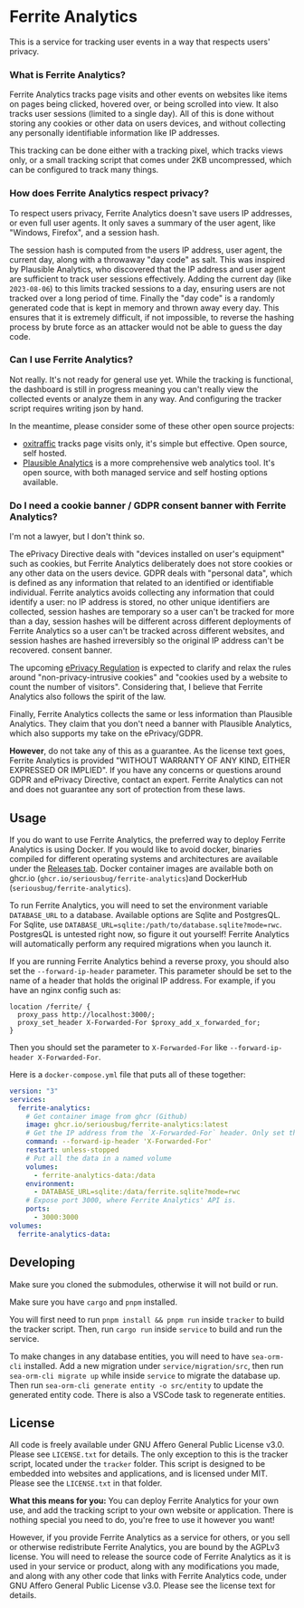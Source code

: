 # Ferrite Analytics

This is a service for tracking user events in a way that respects users' privacy.

### What is Ferrite Analytics?

Ferrite Analytics tracks page visits and other events on websites like items on
pages being clicked, hovered over, or being scrolled into view. It also tracks
user sessions (limited to a single day). All of this is done without storing any
cookies or other data on users devices, and without collecting any personally
identifiable information like IP addresses.

This tracking can be done either with a tracking pixel, which tracks views only,
or a small tracking script that comes under 2KB uncompressed, which can be
configured to track many things.

### How does Ferrite Analytics respect privacy?

To respect users privacy, Ferrite Analytics doesn't save users IP addresses, or
even full user agents. It only saves a summary of the user agent, like "Windows,
Firefox", and a session hash.

The session hash is computed from the users IP address, user agent, the current
day, along with a throwaway "day code" as salt. This was inspired by Plausible
Analytics, who discovered that the IP address and user agent are sufficient to
track user sessions effectively. Adding the current day (like `2023-08-06`) to
this limits tracked sessions to a day, ensuring users are not tracked over a
long period of time. Finally the "day code" is a randomly generated code that is
kept in memory and thrown away every day. This ensures that it is extremely
difficult, if not impossible, to reverse the hashing process by brute force as
an attacker would not be able to guess the day code.

### Can I use Ferrite Analytics?

Not really. It's not ready for general use yet. While the tracking is
functional, the dashboard is still in progress meaning you can't really view the
collected events or analyze them in any way. And configuring the tracker script
requires writing json by hand.

In the meantime, please consider some of these other open source projects:

- [oxitraffic](https://codeberg.org/mo8it/oxitraffic) tracks page visits only,
  it's simple but effective. Open source, self hosted.
- [Plausible Analytics](https://plausible.io/) is a more comprehensive web
  analytics tool. It's open source, with both managed service and self hosting
  options available.

### Do I need a cookie banner / GDPR consent banner with Ferrite Analytics?

I'm not a lawyer, but I don't think so.

The ePrivacy Directive deals with "devices installed on user's equipment" such
as cookies, but Ferrite Analytics deliberately does not store cookies or any
other data on the users device. GDPR deals with "personal data", which is
defined as any information that related to an identified or identifiable
individual. Ferrite analytics avoids collecting any information that could
identify a user: no IP address is stored, no other unique identifiers are
collected, session hashes are temporary so a user can't be tracked for more than
a day, session hashes will be different across different deployments of Ferrite
Analytics so a user can't be tracked across different websites, and session
hashes are hashed irreversibly so the original IP address can't be recovered.
consent banner.

The upcoming [ePrivacy Regulation](https://en.wikipedia.org/wiki/EPrivacy_Regulation)
is expected to clarify and relax the rules around "non-privacy-intrusive
cookies" and "cookies used by a website to count the number of visitors".
Considering that, I believe that Ferrite Analytics also follows the spirit of
the law.

Finally, Ferrite Analytics collects the same or less information than Plausible
Analytics. They claim that you don't need a banner with Plausible Analytics,
which also supports my take on the ePrivacy/GDPR.

**However**, do not take any of this as a guarantee. As the license text goes,
Ferrite Analytics is provided "WITHOUT WARRANTY OF ANY KIND, EITHER EXPRESSED OR
IMPLIED". If you have any concerns or questions around GDPR and ePrivacy
Directive, contact an expert. Ferrite Analytics can not and does not guarantee
any sort of protection from these laws.

## Usage

If you do want to use Ferrite Analytics, the preferred way to deploy Ferrite
Analytics is using Docker. If you would like to avoid docker, binaries compiled
for different operating systems and architectures are available under the
[Releases tab](https://github.com/SeriousBug/ferrite-analytics/releases). Docker
container images are available both on ghcr.io
(`ghcr.io/seriousbug/ferrite-analytics`)and DockerHub
(`seriousbug/ferrite-analytics`).

To run Ferrite Analytics, you will need to set the environment variable
`DATABASE_URL` to a database. Available options are Sqlite and PostgresQL. For
Sqlite, use `DATABASE_URL=sqlite:/path/to/database.sqlite?mode=rwc`. PostgresQL
is untested right now, so figure it out yourself! Ferrite Analytics will
automatically perform any required migrations when you launch it.

If you are running Ferrite Analytics behind a reverse proxy, you should also set
the `--forward-ip-header` parameter. This parameter should be set to the name of
a header that holds the original IP address. For example, if you have an nginx
config such as:

```
location /ferrite/ {
  proxy_pass http://localhost:3000/;
  proxy_set_header X-Forwarded-For $proxy_add_x_forwarded_for;
}
```

Then you should set the parameter to `X-Forwarded-For` like `--forward-ip-header X-Forwarded-For`.

Here is a `docker-compose.yml` file that puts all of these together:

```yml
version: "3"
services:
  ferrite-analytics:
    # Get container image from ghcr (Github)
    image: ghcr.io/seriousbug/ferrite-analytics:latest
    # Get the IP address from the `X-Forwarded-For` header. Only set this if Ferrite Analytics is behind a reverse proxy!
    command: --forward-ip-header 'X-Forwarded-For'
    restart: unless-stopped
    # Put all the data in a named volume
    volumes:
      - ferrite-analytics-data:/data
    environment:
      - DATABASE_URL=sqlite:/data/ferrite.sqlite?mode=rwc
    # Expose port 3000, where Ferrite Analytics' API is.
    ports:
      - 3000:3000
volumes:
  ferrite-analytics-data:
```

## Developing

Make sure you cloned the submodules, otherwise it will not build or run.

Make sure you have `cargo` and `pnpm` installed.

You will first need to run `pnpm install && pnpm run` inside `tracker` to build the tracker script.
Then, run `cargo run` inside `service` to build and run the service.

To make changes in any database entities, you will need to have `sea-orm-cli`
installed. Add a new migration under `service/migration/src`, then run
`sea-orm-cli migrate up` while inside `service` to migrate the database up. Then
run `sea-orm-cli generate entity -o src/entity` to update the generated entity
code. There is also a VSCode task to regenerate entities.

## License

All code is freely available under GNU Affero General Public License v3.0.
Please see `LICENSE.txt` for details. The only exception to this is the tracker
script, located under the `tracker` folder. This script is designed to be
embedded into websites and applications, and is licensed under MIT. Please see
the `LICENSE.txt` in that folder.

**What this means for you:** You can deploy Ferrite Analytics for your own use, and add
the tracking script to your own website or application. There is nothing special
you need to do, you're free to use it however you want!

However, if you provide Ferrite Analytics as a service for others, or you sell or
otherwise redistribute Ferrite Analytics, you are bound by the AGPLv3 license. You will
need to release the source code of Ferrite Analytics as it is used in your service or
product, along with any modifications you made, and along with any other code
that links with Ferrite Analytics code, under GNU Affero General Public License v3.0.
Please see the license text for details.

